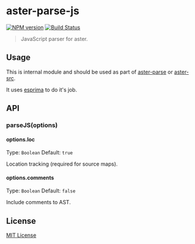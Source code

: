 # aster-parse-js
[![NPM version][npm-image]][npm-url]
[![Build Status][travis-image]][travis-url]

> JavaScript parser for aster.

## Usage

This is internal module and should be used as part of [aster-parse](https://npmjs.org/package/aster-parse) or [aster-src](https://npmjs.org/package/aster-src).

It uses [esprima](https://npmjs.org/package/esprima) to do it's job.

## API

### parseJS(options)

#### options.loc
Type: `Boolean`
Default: `true`

Location tracking (required for source maps).

#### options.comments
Type: `Boolean`
Default: `false`

Include comments to AST.

## License

[MIT License](http://en.wikipedia.org/wiki/MIT_License)

[npm-url]: https://npmjs.org/package/aster-parse-js
[npm-image]: https://badge.fury.io/js/aster-parse-js.png

[travis-url]: http://travis-ci.org/asterjs/aster-parse-js
[travis-image]: https://secure.travis-ci.org/asterjs/aster-parse-js.png?branch=master
